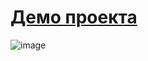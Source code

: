 # [Демо проекта](https://login-password-project.vercel.app/)

![image](https://user-images.githubusercontent.com/42185328/228429242-76bdc373-1952-4f6b-aaff-140305df8451.png)
